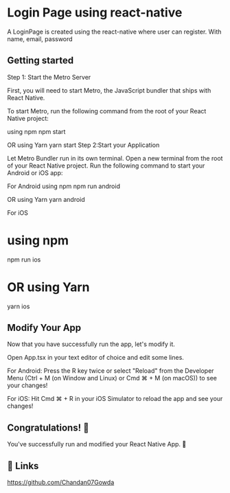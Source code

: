 
# Login Page using react-native


A LoginPage is created using the react-native where user can register. With name, email, password 


## Getting started
Step 1: Start the Metro Server

First, you will need to start Metro, the JavaScript bundler that ships with React Native.

To start Metro, run the following command from the root of your React Native project:

 using npm
npm start

 OR using Yarn
yarn start
Step 2:Start your Application

Let Metro Bundler run in its own terminal. Open a new terminal from the root of your React Native project. Run the following command to start your Android or iOS app:

For Android
 using npm
npm run android

OR using Yarn
yarn android

For iOS

# using npm
npm run ios

# OR using Yarn
yarn ios
## Modify Your App

Now that you have successfully run the app, let's modify it.

Open App.tsx in your text editor of choice and edit some lines.

For Android: Press the R key twice or select "Reload" from the Developer Menu (Ctrl + M (on Window and Linux) or Cmd ⌘ + M (on macOS)) to see your changes!

For iOS: Hit Cmd ⌘ + R in your iOS Simulator to reload the app and see your changes!
## Congratulations! 🎉

You've successfully run and modified your React Native App. 🥳
## 🔗 Links
https://github.com/Chandan07Gowda

